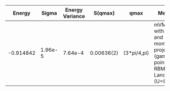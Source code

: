 |       Energy    |  Sigma          | Energy Variance  |  S(qmax)          | qmax             |  Method                                                                         | Data repository   |
| ----------------| ----------------| -----------------| ----------------| -----------------| --------------------------------------------------------------------------------| ------------------|
|    -0.914842    |  1.96e-5        | 7.64e-4          | 0.00636(2)          | (3*pi/4,pi)        | mVMC with SU(2) and momentum projections (gamma point) + RBM + Lanczos, (U=8)   |      |
